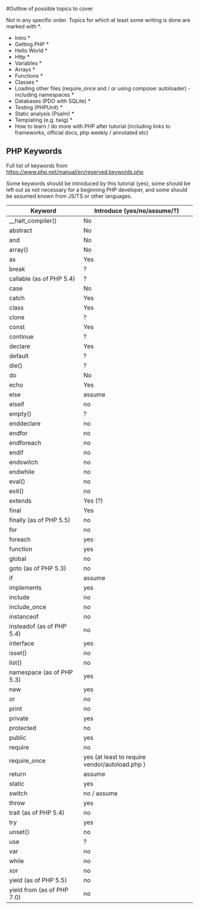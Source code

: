 #Outline of possible topics to cover

Not in any specific order. Topics for which at least some writing is done are marked with *.

* Intro * 
* Getting PHP * 
* Hello World * 
* Http * 
* Variables * 
* Arrays * 
* Functions * 
* Classes *
* Loading other files (require_once and / or using composer autoloader) - including namespaces *
* Databases (PDO with SQLite) *
* Testing (PHPUnit) *
* Static analysis (Psalm) *
* Templating (e.g. twig) *
* How to learn / do more with PHP after tutorial (including links to frameworks, official docs, php weekly / annotated etc)

## PHP Keywords
Full list of keywords from https://www.php.net/manual/en/reserved.keywords.php

Some keywords should be introduced by this tutorial (yes), some should be left out as not necessary
for a beginning PHP developer, and some should be assumed known from JS/TS or other languages. 

| Keyword                           | Introduce (yes/no/assume/?) |
| --------------------------------- | ---------------------- |
| __halt_compiler()      | No               |
| abstract      | No               |
| and      | No               |
| array()      | No               |
| as      | Yes               |
| break      | ?               |
| callable (as of PHP 5.4)      | ?               |
| case      | No               |
| catch      | Yes              |
| class      | Yes               |
| clone      | ?               |
| const      | Yes               |
| continue      | ?               |
| declare      | Yes               |
| default      | ?               |
| die()      | ?               |
| do      | No               |
| echo      | Yes               |
| else      | assume               |
| elseif      | no               |
| empty()      | ?               |
| enddeclare      | no               |
| endfor      | no               |
| endforeach      | no               |
| endif      | no                |
| endswitch      | no               |
| endwhile      | no               |
| eval()      | no               |
| exit()      | no               |
| extends      | Yes (?)               |
| final      | Yes               |
| finally (as of PHP 5.5)      | no               |
| for      | no               |
| foreach      | yes               |
| function      | yes               |
| global      | no               |
| goto (as of PHP 5.3)      | no               |
| if      | assume               |
| implements      | yes               |
| include      | no               |
| include_once      | no               |
| instanceof      | no               |
| insteadof (as of PHP 5.4)      | no               |
| interface      | yes               |
| isset()      |  no              |
| list()      |  no              |
| namespace (as of PHP 5.3)      |  yes              |
| new      |  yes              |
| or      |   no             |
| print      |  no              |
| private      |  yes              |
| protected      |  no              |
| public      |   yes             |
| require      |  no              |
| require_once      |  yes (at least to require vendor/autoload.php )              |
| return      |   assume             |
| static      |   yes             |
| switch      |  no / assume              |
| throw      |   yes             |
| trait (as of PHP 5.4)      |   no             |
| try      |   yes             |
| unset()      |   no             |
| use      |   ?             |
| var      |   no             |
| while      |  no              |
| xor      |  no              |
| yield (as of PHP 5.5)      |   no             |
| yield from (as of PHP 7.0)      |   no             |
